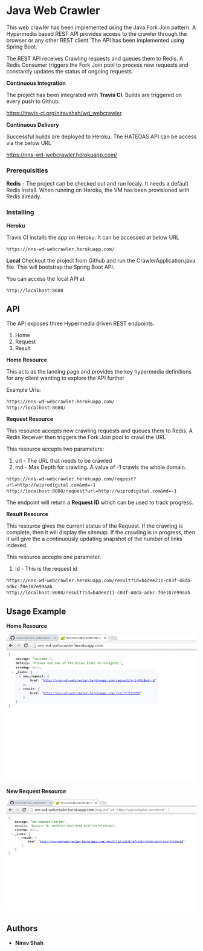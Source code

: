 # Java Web Crawler

This web crawler has been implemented using the Java Fork Join pattern.
A Hypermedia based REST API provides access to the crawler through the browser or any other REST client.
The API has been implemented using Spring Boot.

The REST API receives Crawling requests and queues them to Redis.
A Redis Consumer triggers the Fork Join pool to process new requests and constantly updates the status of ongoing requests.

**Continuous Integration**

The project has been integrated with **Travis CI**. Builds are triggered on every push to Github.

https://travis-ci.org/niravshah/wd_webcrawler

**Continuous Delivery**

Successful builds are deployed to Heroku. The HATEOAS API can be access via the below URL

https://nns-wd-webcrawler.herokuapp.com/

### Prerequisities

**Redis** - The project can be checked out and run localy. It needs a default Redis Install. When running on Heroku, the VM has been provisioned with Redis already.

### Installing

**Heroku**

Travis CI installs the app on Heroku. It can be accessed at below URL

```
https://nns-wd-webcrawler.herokuapp.com/
```

**Local**
Checkout the project from Github and run the CrawlerApplication.java file. This will bootstrap the Spring Boot API.

You can access the local API at

```
http://localhost:8080
```

## API

The API exposes three Hypermedia driven REST endpoints.

1. Home
2. Request
3. Result

**Home Resource**

This acts as the landing page and provides the key hypermedia definitions for any client wanting to explore the API further

Example Urls:

```
https://nns-wd-webcrawler.herokuapp.com/
http://localhost:8080/
```

**Request Resource**

This resource accepts new crawling requests and queues them to Redis.
A Redis Receiver then triggers the Fork Join pool to crawl the URL

This resource accepts two parameters:
1. url - The URL that needs to be crawled
2. md - Max Depth for crawling. A value of -1 crawls the whole domain.

```
https://nns-wd-webcrawler.herokuapp.com/request?url=http://wiprodigital.com&md=-1
http://localhost:8080/request?url=http://wiprodigital.com&md=-1
```
The endpoint will return a **Request ID** which can be used to track progress.

**Result Resource**

This resource gives the current status of the Request.
If the crawling is complete, then it will display the sitemap.
If the crawling is in progress, then it will give the a continuously updating snapshot of the number of links indexed.

This resource accepts one parameter.
1. id - This is the request id

```
https://nns-wd-webcrawler.herokuapp.com/result?id=b4dee211-c03f-48da-ad6c-f0e107e99aab
http://localhost:8080/result?id=b4dee211-c03f-48da-ad6c-f0e107e99aab
```
## Usage Example

**Home Resource**

![Home](doc/home.png)

**New Request Resource**

![Request](doc/request.png)

## Authors

* **Nirav Shah**